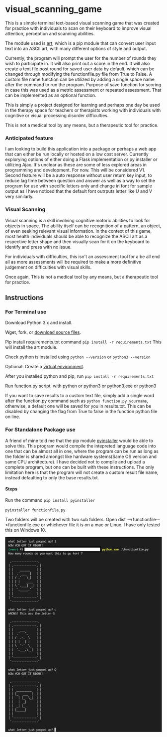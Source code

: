 # visual_scanning_game
This is a simple terminal text-based visual scanning game that was created for practice with individuals to scan on their keyboard to improve visual attention, perception and scanning abilities.

The module used is [art](https://pypi.org/project/art/), which is a pip module that can convert user input text into an ASCII art, with many different options of style and output.

Currently, the program will prompt the user for the number of rounds they wish to participate in. It will also print out a score in the end.
It will also create a text file post round for saved user data by default, which can be changed through modifying the functionfile.py file from True to False. A custom file name function can be utilized by adding a single space name after the command to run the program. Purpose of save function for scoring in case this was used as a metric assessment or repeated assessment. That can be implemented as an optional function.

This is simply a project designed for learning and perhaps one day be used in the therapy space for teachers or therapists working with individuals with cognitive or visual processing disorder difficulties.

This is not a medical tool by any means, but a therapeutic tool for practice.

<h3>Anticipated feature</h3>
I am looking to build this application into a package or perhaps a web app that can either be run locally or hosted on a low cost server. Currently explorying options of either doing a Flask implementation or py installer or utilizing Ajax. It's unclear as these are some of less explored areas in programming and development. For now. This will be considered V1.
Second feature will be a auto response without user return key input, to reduce lag time between question and answer as well as a way to set the program for use with specific letters only and change in font for sample output as I have noticed that the default font outrputs letter like U and V very similarly.

<h3>Visual Scanning</h3>
Visual scanning is a skill involving cognitive motoric abilities to look for objects in space. The ability itself can be recognition of a pattern, an object, of even seeking relevant visual information. In the context of this game, most health individuals should be able to recognize the ASCII art as a respective letter shape and then visually scan for it on the keyboard to identify and press with no issue.

For individuals with difficulties, this isn't an assessment tool for a be all end all as more assessments will be required to make a more definitive judgement on difficulties with visual skills.

Once again, This is not a medical tool by any means, but a therapeutic tool for practice.

<h2>Instructions</h2>
<h3>For Terminal use</h3>
Download Python 3.x and install.

Wget, fork, or [download source files](https://www.alphr.com/download-files-github/).

Pip install requirements.txt command ``pip install -r requirements.txt`` This will install the art module.

Check python is installed using ``python --version`` or ``python3 --version``

Optional: Create a [virtual environment](https://docs.python.org/3/library/venv.html). 

After you installed python and pip, run ``pip install -r requirements.txt``

Run function.py script. with python or python3 or python3.exe or python3

If you want to save results to a custom text file, simply add a single word after the function.py command such as ``python function.py yourname``, otherwise, a default one will be saved for you in results.txt. This can be disabled by changing the flag from True to false in the function python file on line.

<h3>For Standalone Package use</h3>

A friend of mine told me that the pip module [pyinstaller](https://pypi.org/project/pyinstaller) would be able to solve this. This program would compile the intepreted language code into one that can be almost all in one, where the program can be run as long as the folder is shared amongst like hardware systems(Same OS version and same CPU architecture). I have decided not to compile and upload a complete program, but one can be built with these instructions. The only limitation here is that the program will not create a custom result file name, instead defaulting to only the base results.txt.

<h4>Steps</h4>

Run the command ``pip install pyinstaller``

``pyinstaller functionfile.py``

Two folders will be created with two sub folders. Open dist -->functionfile-->functionfile.exe or whichever file it is on a mac or Linux. I have only tested this on Windows 10. 


![image](https://github.com/kawangwong/visual_scanning_game/blob/main/Screenshot.jpg?raw=true)
